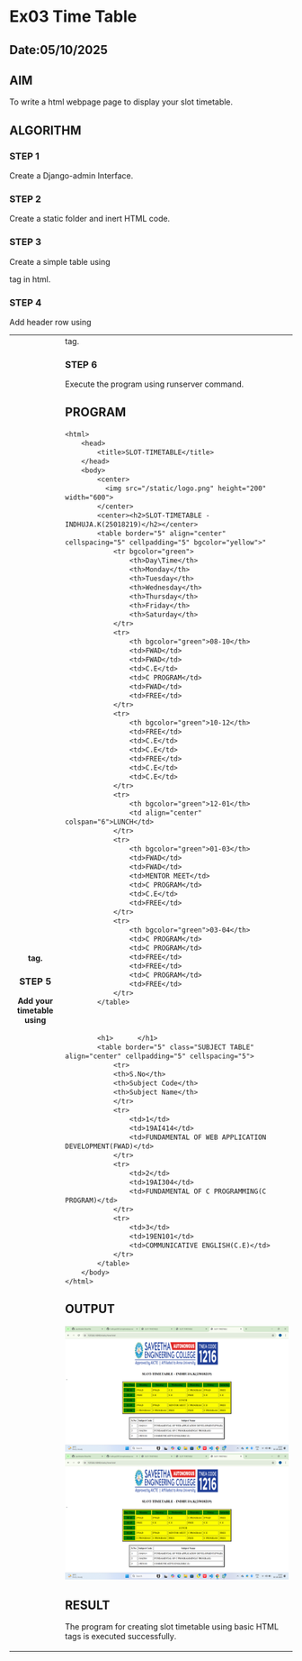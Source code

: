 # Ex03 Time Table
## Date:05/10/2025

## AIM
To write a html webpage page to display your slot timetable.

## ALGORITHM
### STEP 1
Create a Django-admin Interface.

### STEP 2
Create a static folder and inert HTML code.

### STEP 3
Create a simple table using <table> tag in html.

### STEP 4
Add header row using <th> tag.

### STEP 5
Add your timetable using <td> tag.

### STEP 6
Execute the program using runserver command.

## PROGRAM
```
<html>
    <head>
        <title>SLOT-TIMETABLE</title>
    </head>
    <body>
        <center>
          <img src="/static/logo.png" height="200" width="600">
        </center>
        <center><h2>SLOT-TIMETABLE - INDHUJA.K(25018219)</h2></center>
        <table border="5" align="center" cellspacing="5" cellpadding="5" bgcolor="yellow">"
            <tr bgcolor="green">
                <th>Day\Time</th>
                <th>Monday</th>
                <th>Tuesday</th>
                <th>Wednesday</th>
                <th>Thursday</th>
                <th>Friday</th>
                <th>Saturday</th>
            </tr>
            <tr>
                <th bgcolor="green">08-10</th>
                <td>FWAD</td>
                <td>FWAD</td>
                <td>C.E</td>
                <td>C PROGRAM</td>
                <td>FWAD</td>
                <td>FREE</td>
            </tr>
            <tr>
                <th bgcolor="green">10-12</th>
                <td>FREE</td>
                <td>C.E</td>
                <td>C.E</td>
                <td>FREE</td>
                <td>C.E</td>
                <td>C.E</td>
            </tr>
            <tr>
                <th bgcolor="green">12-01</th>
                <td align="center" colspan="6">LUNCH</td>
            </tr>
            <tr>
                <th bgcolor="green">01-03</th>
                <td>FWAD</td>
                <td>FWAD</td>
                <td>MENTOR MEET</td>
                <td>C PROGRAM</td>
                <td>C.E</td>
                <td>FREE</td>
            </tr>
            <tr>
                <th bgcolor="green">03-04</th>
                <td>C PROGRAM</td>
                <td>C PROGRAM</td>
                <td>FREE</td>
                <td>FREE</td>
                <td>C PROGRAM</td>
                <td>FREE</td>
            </tr>
        </table>



        <h1>      </h1>
        <table border="5" class="SUBJECT TABLE" align="center" cellpadding="5" cellspacing="5">
            <tr>
            <th>S.No</th>
            <th>Subject Code</th>
            <th>Subject Name</th>
            </tr>
            <tr>
                <td>1</td>
                <td>19AI414</td>
                <td>FUNDAMENTAL OF WEB APPLICATION DEVELOPMENT(FWAD)</td>
            </tr>
            <tr>
                <td>2</td>
                <td>19AI304</td>
                <td>FUNDAMENTAL OF C PROGRAMMING(C PROGRAM)</td>
            </tr>
            <tr>
                <td>3</td>
                <td>19EN101</td>
                <td>COMMUNICATIVE ENGLISH(C.E)</td>
            </tr>
        </table>
    </body>
</html>
```

## OUTPUT
![alt text](<slotapp/static/Screenshot (36) - Copy.png>)
![alt text](<slotapp/static/Screenshot (35) - Copy.png>)

## RESULT
The program for creating slot timetable using basic HTML tags is executed successfully.